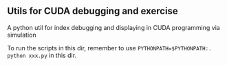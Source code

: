 ## Utils for CUDA debugging and exercise
A python util for index debugging and displaying in CUDA programming via simulation

To run the scripts in this dir, remember to use
`PYTHONPATH=$PYTHONPATH:. python xxx.py`
in this dir.